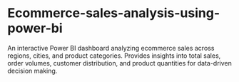 # Ecommerce-sales-analysis-using-power-bi
An interactive Power BI dashboard analyzing ecommerce sales across regions, cities, and product categories. Provides insights into total sales, order volumes, customer distribution, and product quantities for data-driven decision making.
